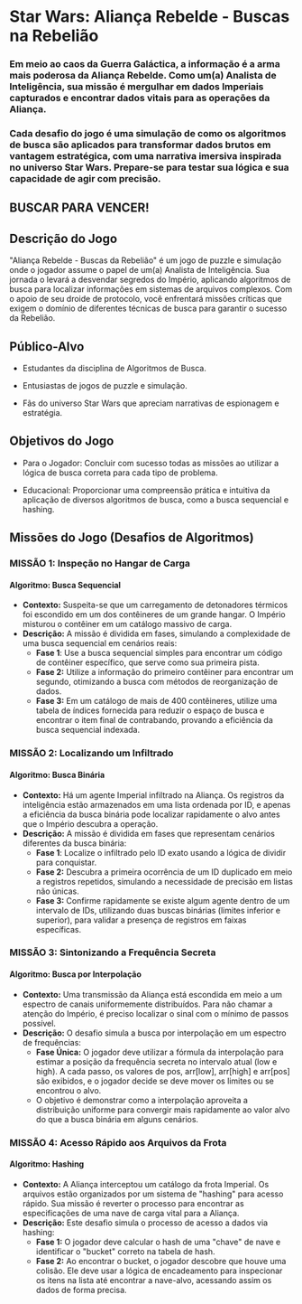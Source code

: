 # Star Wars: Aliança Rebelde - Buscas na Rebelião

### Em meio ao caos da Guerra Galáctica, a informação é a arma mais poderosa da Aliança Rebelde. Como um(a) Analista de Inteligência, sua missão é mergulhar em dados Imperiais capturados e encontrar dados vitais para as operações da Aliança.

### Cada desafio do jogo é uma simulação de como os algoritmos de busca são aplicados para transformar dados brutos em vantagem estratégica, com uma narrativa imersiva inspirada no universo Star Wars. Prepare-se para testar sua lógica e sua capacidade de agir com precisão.

## BUSCAR PARA VENCER!

## Descrição do Jogo

"Aliança Rebelde - Buscas da Rebelião" é um jogo de puzzle e simulação onde o jogador assume o papel de um(a) Analista de Inteligência. Sua jornada o levará a desvendar segredos do Império, aplicando algoritmos de busca para localizar informações em sistemas de arquivos complexos. Com o apoio de seu droide de protocolo, você enfrentará missões críticas que exigem o domínio de diferentes técnicas de busca para garantir o sucesso da Rebelião.

## Público-Alvo

- Estudantes da disciplina de Algoritmos de Busca.

- Entusiastas de jogos de puzzle e simulação.

- Fãs do universo Star Wars que apreciam narrativas de espionagem e estratégia.

## Objetivos do Jogo

- Para o Jogador: Concluir com sucesso todas as missões ao utilizar a lógica de busca correta para cada tipo de problema.

- Educacional: Proporcionar uma compreensão prática e intuitiva da aplicação de diversos algoritmos de busca, como a busca sequencial e hashing.

## Missões do Jogo (Desafios de Algoritmos)

### MISSÃO 1: Inspeção no Hangar de Carga
#### Algoritmo: Busca Sequencial

- **Contexto:** Suspeita-se que um carregamento de detonadores térmicos foi escondido em um dos contêineres de um grande hangar. O Império misturou o contêiner em um catálogo massivo de carga.
- **Descrição:** A missão é dividida em fases, simulando a complexidade de uma busca sequencial em cenários reais:
  - **Fase 1**: Use a busca sequencial simples para encontrar um código de contêiner específico, que serve como sua primeira pista.
  - **Fase 2:** Utilize a informação do primeiro contêiner para encontrar um segundo, otimizando a busca com métodos de reorganização de dados.
  - **Fase 3:** Em um catálogo de mais de 400 contêineres, utilize uma tabela de índices fornecida para reduzir o espaço de busca e encontrar o item final de contrabando, provando a eficiência da busca sequencial indexada.

### MISSÃO 2: Localizando um Infiltrado
#### Algoritmo: Busca Binária

- **Contexto:** Há um agente Imperial infiltrado na Aliança. Os registros da inteligência estão armazenados em uma lista ordenada por ID, e apenas a eficiência da busca binária pode localizar rapidamente o alvo antes que o Império descubra a operação.
- **Descrição:** A missão é dividida em fases que representam cenários diferentes da busca binária:
  - **Fase 1**: Localize o infiltrado pelo ID exato usando a lógica de dividir para conquistar.
  - **Fase 2:** Descubra a primeira ocorrência de um ID duplicado em meio a registros repetidos, simulando a necessidade de precisão em listas não únicas.
  - **Fase 3:** Confirme rapidamente se existe algum agente dentro de um intervalo de IDs, utilizando duas buscas binárias (limites inferior e superior), para validar a presença de registros em faixas específicas.

### MISSÃO 3: Sintonizando a Frequência Secreta
#### Algoritmo: Busca por Interpolação

- **Contexto:** Uma transmissão da Aliança está escondida em meio a um espectro de canais uniformemente distribuídos. Para não chamar a atenção do Império, é preciso localizar o sinal com o mínimo de passos possível.
- **Descrição:** O desafio simula a busca por interpolação em um espectro de frequências:
  - **Fase Única:** O jogador deve utilizar a fórmula da interpolação para estimar a posição da frequência secreta no intervalo atual (low e high). A cada passo, os valores de pos, arr[low], arr[high] e arr[pos] são exibidos, e o jogador decide se deve mover os limites ou se encontrou o alvo.
  - O objetivo é demonstrar como a interpolação aproveita a distribuição uniforme para convergir mais rapidamente ao valor alvo do que a busca binária em alguns cenários.


### MISSÃO 4: Acesso Rápido aos Arquivos da Frota
#### Algoritmo: Hashing

- **Contexto:** A Aliança interceptou um catálogo da frota Imperial. Os arquivos estão organizados por um sistema de "hashing" para acesso rápido. Sua missão é reverter o processo para encontrar as especificações de uma nave de carga vital para a Aliança.
- **Descrição:** Este desafio simula o processo de acesso a dados via hashing:
  - **Fase 1:** O jogador deve calcular o hash de uma "chave" de nave e identificar o "bucket" correto na tabela de hash.
  - **Fase 2:** Ao encontrar o bucket, o jogador descobre que houve uma colisão. Ele deve usar a lógica de encadeamento para inspecionar os itens na lista até encontrar a nave-alvo, acessando assim os dados de forma precisa.

